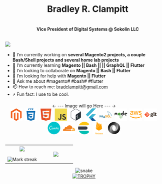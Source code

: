 <div id="user-content-toc">
  <ul align="center">
    <summary>
        <h1 style="display: inline-block">Bradley R. Clampitt</h1><br>
        <h4 style="display: inline-block">Vice President of Digital Systems @ Sokolin LLC</h2>
    </summary>
  </ul>
</div>

![](https://komarev.com/ghpvc/?username=bradclampitt&style=for-the-badge)

<!-- Intro -->
- 🔭 I’m currently working on **several Magento2 projects, a couple Bash/Shell projects and several home lab projects**
- 🌱 I’m currently learning **Magento || Bash || || GraphQL || Flutter**
- 👯 I’m looking to collaborate on **Magento || Bash || Flutter**
- 🤔 I’m looking for help with **Magento || Flutter**
- 💬 Ask me about #magento# #bash# #flutter
- 📫 How to reach me:  bradclampitt@gmail.com
- ⚡ Fun fact: I use to be cool.

<!-- Intro End -->


<div align="center">
    <span><- ---  Image will go Here  --- -></span>
</div>
<div align="center">
  <img src="https://github.com/devicons/devicon/blob/master/icons/magento/magento-original.svg" title="Magento" alt="Magento" width="40" height="40"/>&nbsp;
  <img src="https://github.com/devicons/devicon/blob/master/icons/css3/css3-plain-wordmark.svg"  title="CSS3" alt="CSS" width="40" height="40"/>&nbsp;
  <img src="https://github.com/devicons/devicon/blob/master/icons/html5/html5-original.svg" title="HTML5" alt="HTML" width="40" height="40"/>&nbsp;
  <img src="https://github.com/devicons/devicon/blob/master/icons/javascript/javascript-original.svg" title="JavaScript" alt="JavaScript" width="40" height="40"/>&nbsp;
  <img src="https://github.com/devicons/devicon/blob/master/icons/bash/bash-original.svg" title="Bash" alt="Bash" width="40" height="40"/>&nbsp;
  <img src="https://github.com/devicons/devicon/blob/master/icons/flutter/flutter-original.svg" title="Flutter" alt="Flutter" width="40" height="40"/>&nbsp;
  <img src="https://github.com/devicons/devicon/blob/master/icons/mysql/mysql-original-wordmark.svg" title="MySQL"  alt="MySQL" width="40" height="40"/>&nbsp;
  <img src="https://github.com/devicons/devicon/blob/master/icons/nodejs/nodejs-original-wordmark.svg" title="NodeJS" alt="NodeJS" width="40" height="40"/>&nbsp;
  <img src="https://github.com/devicons/devicon/blob/master/icons/amazonwebservices/amazonwebservices-plain-wordmark.svg" title="AWS" alt="AWS" width="40" height="40"/>&nbsp;
  <img src="https://github.com/devicons/devicon/blob/master/icons/git/git-original-wordmark.svg" title="Git" **alt="Git" width="40" height="40"/>&nbsp;
  <img src="https://github.com/devicons/devicon/blob/master/icons/canva/canva-original.svg" title="Canva" alt="Canva" width="40" height="40"/>&nbsp;
  <img src="https://github.com/devicons/devicon/blob/master/icons/cloudflare/cloudflare-original.svg" title="Cloudflare" alt="Cloudflare" width="40" height="40"/>&nbsp;
  <img src="https://github.com/devicons/devicon/blob/master/icons/elasticsearch/elasticsearch-original.svg" title="Elasticsearch" alt="Elasticsearch" width="40" height="40"/>&nbsp;
  <img src="https://github.com/devicons/devicon/blob/master/icons/firebase/firebase-plain-wordmark.svg" title="Firebase" alt="Firebase" width="40" height="40"/>&nbsp;
  <img src="https://github.com/devicons/devicon/blob/master/icons/json/json-original.svg" title="json"  alt="json" width="40" height="40"/>
</div>
<br>


<!--- stats & Trophy (start) -->
<p align="center">
    <!--- stats (start) -->
    <table align="center">
        <tr border="none">
            <td width="50%" align="center">
                <img  align="center"  src="https://github-readme-stats.vercel.app/api?username=bradclampitt&theme=nord&show_icons=true&count_private=true" />
                <br></br>
                <img  title="🔥 Get streak stats for your profile at git.io/streak-stats" alt="Mark streak" src="https://github-readme-streak-stats.herokuapp.com/?user=bradclampitt&theme=nord&hide_border=false" />
            </td>
            <td width="50%" align="center">
                <img align="center" src="https://github-readme-stats.anuraghazra1.vercel.app/api/top-langs/?username=bradclampitt&theme=nord&hide_border=false&no-bg=true&no-frame=true&langs_count=10"/>
            </td>
        </tr>
    </table>
    <!--- stats (end) -->
    <!--- Conribution Graph -->
    <div align="center">
        <img  src="https://github-readme-activity-graph.vercel.app/graph?username=bradclampitt&theme=nord" alt="snake" /></a>
    </div>
    <!--- trophy (start) -->
    <div align=center>
        <a href="https://github.com/ryo-ma/github-profile-trophy" title="Go to Source">
            <img align="center" width=84% src="https://github-profile-trophy.vercel.app/?username=bradclampitt&theme=flat&row=1&column=9&margin-h=15&margin-w=5&no-bg=true" alt="TROPHY" />
        </a>
    </div>
    <!--- trophy (end) -->
</p>
<!--- stats (end) -->
